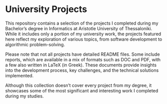 # University Projects

This repository contains a selection of the projects I completed during my Bachelor’s degree in Informatics at Aristotle University of Thessaloniki. While it includes only a portion of my university work, the projects featured here reflect my exploration of various topics, from software development to algorithmic problem-solving.

Please note that not all projects have detailed README files. Some include reports, which are available in a mix of formats such as DOC and PDF, with a few also written in LaTeX (in Greek). These documents provide insights into the development process, key challenges, and the technical solutions implemented.

Although this collection doesn’t cover every project from my degree, it showcases some of the most significant and interesting work I completed during my studies.


